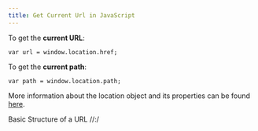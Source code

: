 ```yaml
---
title: Get Current Url in JavaScript
---
```

To get the **current URL**:

    var url = window.location.href;

To get the **current path**:

    var path = window.location.path;

More information about the location object and its properties can be found <a href='https://developer.mozilla.org/en-US/docs/Web/API/Window/location' target='_blank' rel='nofollow'>here</a>.

Basic Structure of a URL
<protocol>//<hostname>:<port>/<pathname><search><hash>
